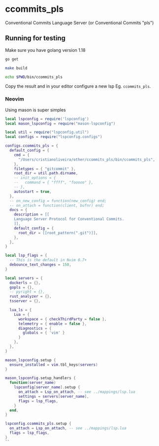 # ccommits_pls

Conventional Commits Language Server (or Conventional Commits "pls")

## Running for testing

Make sure you have golang version 1.18 

```bash
go get

make build

echo $PWD/bin/ccommits_pls
```

Copy the result and in your editor configure a new lsp Eg. `ccommits_pls`. 

### Neovim

Using mason is super simples

```lua
local lspconfig = require('lspconfig')
local mason_lspconfig = require("mason-lspconfig")

local util = require("lspconfig.util")
local configs = require("lspconfig.configs")

configs.ccommits_pls = {
  default_config = {
    cmd = {
      "/Users/cristianoliveira/other/ccommits_pls/bin/ccommits_pls",
    },
    filetypes = { "gitcommit" },
    root_dir = util.path.dirname,
    -- init_options = {
    --   command = { "ffff", "fooooo" },
    -- },
    autostart = true,
  },
  -- on_new_config = function(new_config) end;
  -- on_attach = function(client, bufnr) end;
  docs = {
    description = [[
    Language Server Protocol for Conventional Commits.
    ]],
    default_config = {
      root_dir = [[root_pattern(".git")]],
    },
  },
}

local lsp_flags = {
  -- This is the default in Nvim 0.7+
  debounce_text_changes = 150,
}

local servers = {
  dockerls = {},
  gopls = {},
  -- pyright = {},
  rust_analyzer = {},
  tsserver = {},

  lua_ls = {
    Lua = {
      workspace = { checkThirdParty = false },
      telemetry = { enable = false },
      diagnostics = {
        globals = { 'vim' }
      }
    },
  },
}

mason_lspconfig.setup {
  ensure_installed = vim.tbl_keys(servers)
}

mason_lspconfig.setup_handlers {
  function(server_name)
    lspconfig[server_name].setup {
      on_attach = Lsp_on_attach, -- see ../mappings/lsp.lua
      settings = servers[server_name],
      flags = lsp_flags,
    }
  end,
}

lspconfig.ccommits_pls.setup {
  on_attach = Lsp_on_attach, -- see ../mappings/lsp.lua
  flags = lsp_flags,
}
``
